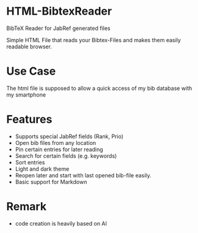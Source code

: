 # HTML-BibtexReader
BibTeX Reader for JabRef generated files

Simple HTML File that reads your Bibtex-Files and makes them easily readable browser.

# Use Case
The html file is supposed to allow a quick access of my bib database with my smartphone

# Features
- Supports special JabRef fields (Rank, Prio)
- Open bib files from any location
- Pin certain entries for later reading
- Search for certain fields (e.g. keywords)
- Sort entries
- Light and dark theme
- Reopen later and start with last opened bib-file easily.
- Basic support for Markdown

# Remark
- code creation is heavily based on AI

